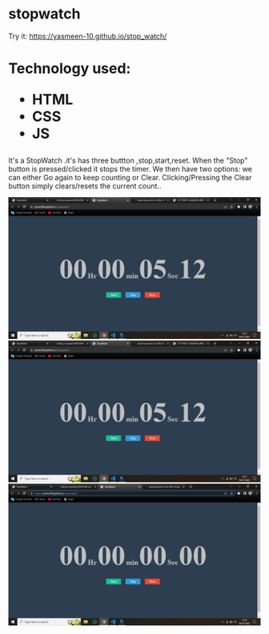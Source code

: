 # stopwatch
Try it:
https://yasmeen-10.github.io/stop_watch/



<!DOCTYPE html>
<html>
<head>

</head>
<body>

<h1>Technology used:
<ul>
  <li>HTML</li>
  <li>CSS</li>
  <li>JS</li>
</ul></h1>
<p>It's a StopWatch .it's has three buttton ,stop,start,reset.
When the "Stop" button is pressed/clicked it stops the timer.
We then have two options: we can either Go again to keep counting or Clear.
Clicking/Pressing the Clear button simply clears/resets the current count..</p>
<img src="https://github.com/pintu544/stopwatch/blob/main/Screenshot%20(170).png" alt="stop stopwatch screenshot:">
<img src="https://github.com/pintu544/stopwatch/blob/main/Screenshot%20(170).png" alt="start stopwatch screenshot:">
<img src="https://github.com/pintu544/stopwatch/blob/main/Screenshot%20(169).png" alt="reset stopwatch screenshot:">

</body>
</html>

